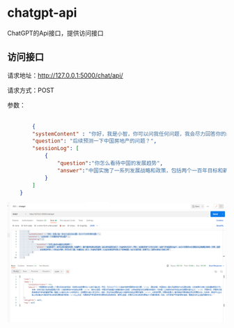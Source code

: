 # chatgpt-api

ChatGPT的Api接口，提供访问接口

## 访问接口
请求地址：http://127.0.0.1:5000/chat/api/

请求方式：POST

参数：

```json

        {
        "systemContent" : "你好，我是小智，你可以问我任何问题，我会尽力回答你的问题。",
        "question": "后续预测一下中国房地产的问题？",
        "sessionLog": [
            {
                "question":"你怎么看待中国的发展趋势",
                "answer":"中国实施了一系列发展战略和政策，包括两个一百年目标和新发展格局，旨在推动国家的经济、社会和科技进步。同时，中国积极参与全球化进程，加强与其他国家的合作，并在全球事务中扮演着越来越重要的角色。然而，国家的发展趋势是一个复杂的问题，涉及许多方面，包括政治、经济、社会和环境等。未来的发展趋势将取决于各种因素，如内外部环境、政策导向、国际关系和全球经济等"
            }
        ]
    }
```


![img.png](images/img.png)